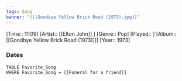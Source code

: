 ```yaml
---
tags: Song  
banner: "![[Goodbye Yellow Brick Road (1973).jpg]]"
---
```

[Time:: 11:09]
[Artist:: [[Elton John]] ]
[Genre:: Pop]
[Played:: ]
[Album:: [[Goodbye Yellow Brick Road (1973)]]]
[Year:: 1973]
### Dates
````dataview
TABLE Favorite_Song
WHERE Favorite_Song = [[Funeral for a friend]]
````